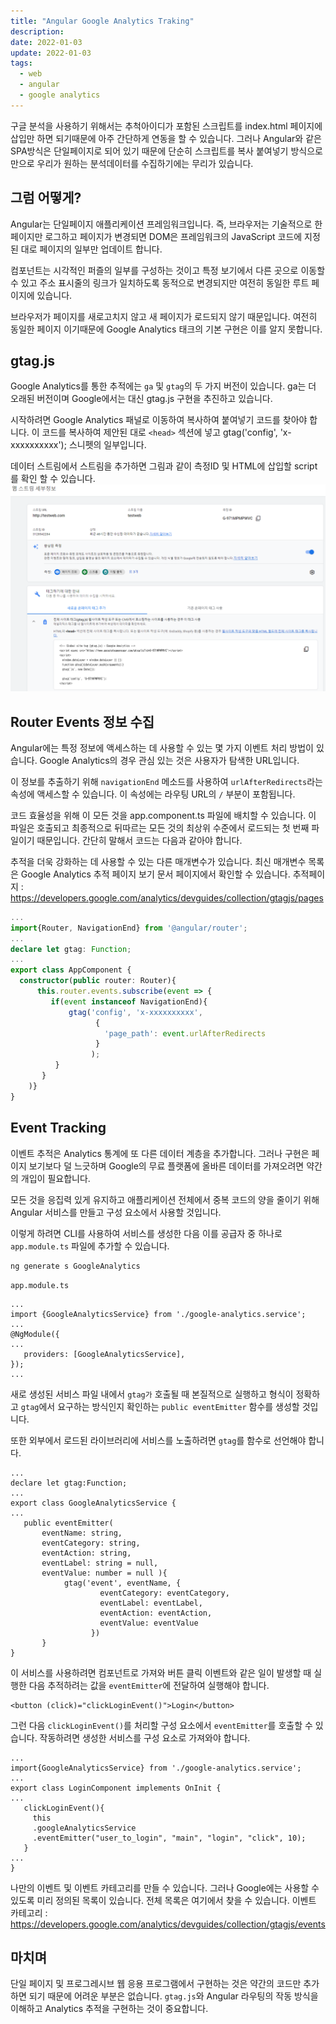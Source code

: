 ```yaml
---
title: "Angular Google Analytics Traking"
description:
date: 2022-01-03
update: 2022-01-03
tags:
  - web
  - angular
  - google analytics
---
```


구글 분석을 사용하기 위해서는 추척아이디가 포함된 스크립트를 index.html 페이지에 삽입만 하면 되기때문에 아주 간단하게 연동을 할 수 있습니다. 그러나 Angular와 같은 SPA방식은 단일페이지로 되어 있기 때문에 단순히 스크립트를 복사 붙여넣기 방식으로 만으로 우리가 원하는 분석데이터를 수집하기에는 무리가 있습니다.

## 그럼 어떻게?
Angular는 단일페이지 애플리케이션 프레임워크입니다. 즉, 브라우저는 기술적으로 한 페이지만 로그하고 페이지가 변경되면 DOM은 프레임워크의 JavaScript 코드에 지정된 대로 페이지의 일부만 업데이트 합니다.

컴포넌트는 시각적인 퍼즐의 일부를 구성하는 것이고 특정 보기에서 다른 곳으로 이동할 수 있고 주소 표시줄의 링크가 일치하도록 동적으로 변경되지만 여전히 동일한 루트 페이지에 있습니다.

브라우저가 페이지를 새로고치지 않고 새 페이지가 로드되지 않기 때문입니다. 여전히 동일한 페이지 이기때문에 Google Analytics 태크의 기본 구현은 이를 알지 못합니다.

## gtag.js
Google Analytics를 통한 추적에는 `ga` 및 `gtag`의 두 가지 버전이 있습니다. ga는 더 오래된 버전이며 Google에서는 대신 gtag.js 구현을 추진하고 있습니다.

시작하려면 Google Analytics 패널로 이동하여 복사하여 붙여넣기 코드를 찾아야 합니다. 이 코드를 복사하여 제안된 대로 `<head>` 섹션에 넣고 gtag('config', 'x-xxxxxxxxxx'); 스니펫의 일부입니다.

데이터 스트림에서 스트림을 추가하면 그림과 같이 측정ID 및 HTML에 삽입할 script를 확인 할 수 있습니다.
![01](image1.png)

## Router Events 정보 수집
Angular에는 특정 정보에 액세스하는 데 사용할 수 있는 몇 가지 이벤트 처리 방법이 있습니다. Google Analytics의 경우 관심 있는 것은 사용자가 탐색한 URL입니다.

이 정보를 추출하기 위해 `navigationEnd` 메소드를 사용하여 `urlAfterRedirects`라는 속성에 액세스할 수 있습니다. 이 속성에는 라우팅 URL의 `/` 부분이 포함됩니다.

코드 효율성을 위해 이 모든 것을 app.component.ts 파일에 배치할 수 있습니다. 이 파일은 호출되고 최종적으로 뒤따르는 모든 것의 최상위 수준에서 로드되는 첫 번째 파일이기 때문입니다. 간단히 말해서 코드는 다음과 같아야 합니다.


추적을 더욱 강화하는 데 사용할 수 있는 다른 매개변수가 있습니다. 최신 매개변수 목록은 Google Analytics 추적 페이지 보기 문서 페이지에서 확인할 수 있습니다.
추적페이지 : <https://developers.google.com/analytics/devguides/collection/gtagjs/pages>

~~~typescript
...
import{Router, NavigationEnd} from '@angular/router';
...
declare let gtag: Function;
...
export class AppComponent {
  constructor(public router: Router){   
      this.router.events.subscribe(event => {
         if(event instanceof NavigationEnd){
             gtag('config', 'x-xxxxxxxxxx', 
                   {
                     'page_path': event.urlAfterRedirects
                   }
                  );
          }
       }
    )}
}
~~~

## Event Tracking
이벤트 추적은 Analytics 통계에 또 다른 데이터 계층을 추가합니다. 그러나 구현은 페이지 보기보다 덜 느긋하며 Google의 무료 플랫폼에 올바른 데이터를 가져오려면 약간의 개입이 필요합니다.

모든 것을 응집력 있게 유지하고 애플리케이션 전체에서 중복 코드의 양을 줄이기 위해 Angular 서비스를 만들고 구성 요소에서 사용할 것입니다.

이렇게 하려면 CLI를 사용하여 서비스를 생성한 다음 이를 공급자 중 하나로 `app.module.ts` 파일에 추가할 수 있습니다.

~~~
ng generate s GoogleAnalytics
~~~

`app.module.ts`
~~~
...
import {GoogleAnalyticsService} from './google-analytics.service';
...
@NgModule({
...
   providers: [GoogleAnalyticsService],
});
...
~~~

새로 생성된 서비스 파일 내에서 `gtag가` 호출될 때 본질적으로 실행하고 형식이 정확하고 `gtag`에서 요구하는 방식인지 확인하는 `public eventEmitter` 함수를 생성할 것입니다.

또한 외부에서 로드된 라이브러리에 서비스를 노출하려면 `gtag`를 함수로 선언해야 합니다.

~~~
...
declare let gtag:Function;
...
export class GoogleAnalyticsService {
...
   public eventEmitter( 
       eventName: string, 
       eventCategory: string, 
       eventAction: string, 
       eventLabel: string = null,  
       eventValue: number = null ){ 
            gtag('event', eventName, { 
                    eventCategory: eventCategory, 
                    eventLabel: eventLabel, 
                    eventAction: eventAction, 
                    eventValue: eventValue
                  })
       }
}
~~~

이 서비스를 사용하려면 컴포넌트로 가져와 버튼 클릭 이벤트와 같은 일이 발생할 때 실행한 다음 추적하려는 값을 `eventEmitter`에 전달하여 실행해야 합니다.

~~~
<button (click)="clickLoginEvent()">Login</button>
~~~

그런 다음 `clickLoginEvent()`를 처리할 구성 요소에서 `eventEmitter`를 호출할 수 있습니다. 작동하려면 생성한 서비스를 구성 요소로 가져와야 합니다.

~~~
...
import{GoogleAnalyticsService} from './google-analytics.service';
...
export class LoginComponent implements OnInit {
...  
   clickLoginEvent(){ 
     this
     .googleAnalyticsService
     .eventEmitter("user_to_login", "main", "login", "click", 10);
   } 
...
}
~~~

나만의 이벤트 및 이벤트 카테고리를 만들 수 있습니다. 그러나 Google에는 사용할 수 있도록 미리 정의된 목록이 있습니다. 전체 목록은 여기에서 찾을 수 있습니다. 
이벤트 카테고리 : <https://developers.google.com/analytics/devguides/collection/gtagjs/events>


## 마치며
단일 페이지 및 프로그레시브 웹 응용 프로그램에서 구현하는 것은 약간의 코드만 추가하면 되기 때문에 어려운 부분은 없습니다.
`gtag.js`와 Angular 라우팅의 작동 방식을 이해하고 Analytics 추적을 구현하는 것이 중요합니다.